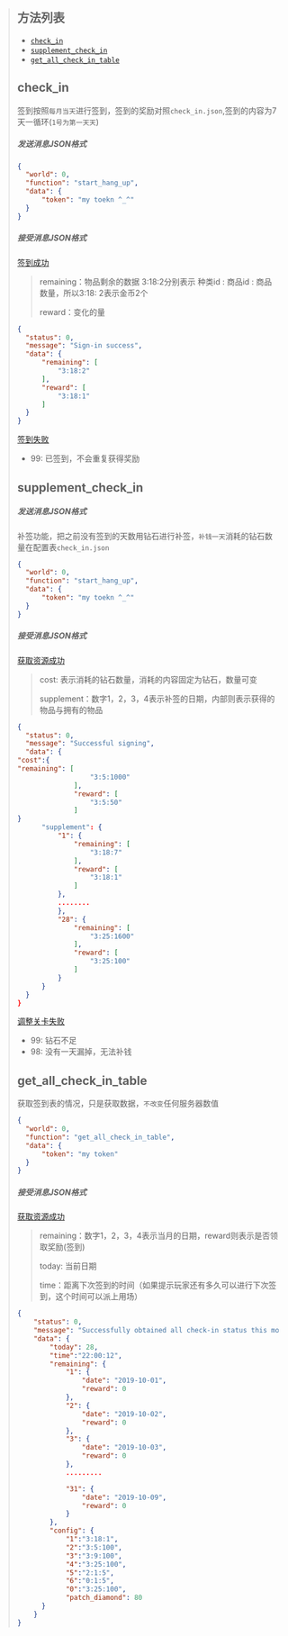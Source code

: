 > ## 方法列表
>
> * [`check_in`](##check_in)
> * [`supplement_check_in`](##supplement_check_in)
> * [`get_all_check_in_table`](##get_all_check_in_table)
>
> 
>
> ## check_in
>
> 签到按照`每月当天`进行签到，签到的奖励对照`check_in.json`,签到的内容为7天一循环(`1号为第一天天`)
>
> ##### 发送消息JSON格式
>
> ```json
> {
> 	"world": 0, 
> 	"function": "start_hang_up",
> 	"data": {
> 		"token": "my toekn ^_^"
> 	}
> }
> ```
>
> ##### 接受消息JSON格式
>
> [签到成功]()
>
> > remaining：物品剩余的数据 3:18:2分别表示 种类id : 商品id : 商品数量，所以3:18: 2表示金币2个
> >
> > reward：变化的量
>
> ```json
> {
> 	"status": 0,
> 	"message": "Sign-in success",
> 	"data": {
> 		"remaining": [
> 			"3:18:2"
> 		],
> 		"reward": [
> 			"3:18:1"
> 		]
> 	}
> } 
> ```
>
> [签到失败]()
>
> * 99: 已签到，不会重复获得奖励
>
> 
>
> 
>
> ## supplement_check_in
>
> ##### 发送消息JSON格式
>
> 补签功能，把之前没有签到的天数用钻石进行补签，`补钱一天`消耗的钻石数量在配置表`check_in.json`
>
> ```json
> {
> 	"world": 0, 
> 	"function": "start_hang_up",
> 	"data": {
> 		"token": "my toekn ^_^"
> 	}
> }
> ```
>
> ##### 接受消息JSON格式
>
> [获取资源成功]()
>
> > cost: 表示消耗的钻石数量，消耗的内容固定为钻石，数量可变
> >
> > supplement：数字1，2，3，4表示补签的日期，内部则表示获得的物品与拥有的物品
>
> ```json
> {
> 	"status": 0,
> 	"message": "Successful signing",
> 	"data": {
> "cost":{
> "remaining": [
> 					"3:5:1000"
> 				],
> 				"reward": [
> 					"3:5:50"
> 				]
> }
> 		"supplement": {
> 			"1": {
> 				"remaining": [
> 					"3:18:7"
> 				],
> 				"reward": [
> 					"3:18:1"
> 				]
> 			},
> 			........
> 			},
> 			"28": {
> 				"remaining": [
> 					"3:25:1600"
> 				],
> 				"reward": [
> 					"3:25:100"
> 				]
> 			}
> 		}
> 	}
> }
> ```
>
> [调整关卡失败]()
>
> * 99: 钻石不足
> * 98: 没有一天漏掉，无法补钱
>
> 
>
> ## get_all_check_in_table
>
> 获取签到表的情况，只是获取数据，`不改变`任何服务器数值
>
> ```json
> {
> 	"world": 0,
> 	"function": "get_all_check_in_table",
> 	"data": {
> 		"token": "my token"
> 	}
> }
> ```
>
> ##### 接受消息JSON格式
>
> [获取资源成功]()
>
> > remaining：数字1，2，3，4表示当月的日期，reward则表示是否领取奖励(签到)
> >
> > today: 当前日期
> >
> > time：距离下次签到的时间（如果提示玩家还有多久可以进行下次签到，这个时间可以派上用场）
>
> ```json
> {
>     "status": 0,
>     "message": "Successfully obtained all check-in status this month",
>     "data": {
>         "today": 28,
>         "time":"22:00:12",
>         "remaining": {
>             "1": {
>                 "date": "2019-10-01",
>                 "reward": 0
>             },
>             "2": {
>                 "date": "2019-10-02",
>                 "reward": 0
>             },
>             "3": {
>                 "date": "2019-10-03",
>                 "reward": 0
>             },
>             .........
> 
>             "31": {
>                 "date": "2019-10-09",
>                 "reward": 0
>             }
>         },
>         "config": {
>             "1":"3:18:1",
>             "2":"3:5:100",
>             "3":"3:9:100",
>             "4":"3:25:100",
>             "5":"2:1:5",
>             "6":"0:1:5",
>             "0":"3:25:100",
>             "patch_diamond": 80
> 		}
>     }
> }
> ```
>
